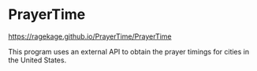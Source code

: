 # PrayerTime

https://ragekage.github.io/PrayerTime/PrayerTime

This program uses an external API to obtain the prayer timings for cities in the United States.
